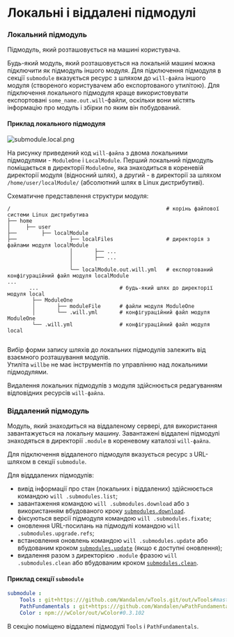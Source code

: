 # Локальні і віддалені підмодулі

### Локальний підмодуль  

Підмодуль, який розташовується на машині користувача.  

Будь-який модуль, який розташовується на локальній машині можна підключити як підмодуль іншого модуля. Для підключення підмодуля в секції `submodule` вказується ресурс з шляхом до `will-файла` іншого модуля (створеного користувачем або експортованого утилітою). Для підключення локального підмодуля краще використовувати експортовані `some_name.out.will`-файли, оскільки вони містять інформацію про модуль і збірки по яким він побудований.  

#### Приклад локального підмодуля

![submodule.local.png](./Images/submodule.local.png)

На рисунку приведений код `will-файла` з двома локальними підмодулями - `ModuleOne` i `LocalModule`. Перший локальний підмодуль поміщається в директорії `ModuleOne`, яка знаходиться в кореневій директорії модуля (відносний шлях), а другий - в директорії за шляхом `/home/user/localModule/` (абсолютний шлях в Linux дистрибутиві).

Схематичне представлення структури модуля:   

```
/                                                  # корінь файлової системи Linux дистрибутива
├── home                            
│     ├── user                      
├──        ├── localModule
├──                 ├── localFiles                 # директорія з файлами модуля localModule 
                    │       ├── ...
                    │       ├── ...
                    │
                    └── localModule.out.will.yml   # експортований конфігураційний файл модуля localModule 
... 
       ...                          # будь-який шлях до директорії модуля local
        ├── ModuleOne               
        │       ├── moduleFile      # файли модуля ModuleOne 
        │       └── .will.yml       # конфігураційний файл модуля ModuleOne
        └── .will.yml               # конфігураційний файл модуля local
        
```  

Вибір форми запису шляхів до локальних підмодулів залежить від взаємного розташування модулів.  
Утиліта `willbe` не має інструментів по управлінню над локальними підмодулями. 

Видалення локальних підмодулів з модуля здійснюється редагуванням відповідних ресурсів `will-файла`. 

### Віддалений підмодуль  

Модуль, який знаходиться на віддаленому сервері, для використання завантажується на локальну машину. Завантажені віддалені підмодулі знаходяться в директорії <code>.module</code> в кореневому каталозі <code>will-файлa</code>.  

Для підключення віддаленого підмодуля вказується ресурс з URL-шляхом в секції `submodule`. 

Для відддалених підмодулів:  
- вивід інформації про стан (локальних і віддалених) здійснюється командою `will .submodules.list`;
- завантаження командою `will .submodules.download` або з використанням вбудованого кроку [`submodules.download`](ResourceStep.md#submodulesdownload).    
- фіксуються версії підмодуля командою `will .submodules.fixate`;
- оновлення URL-посилань на підмодулі командою `will .submodules.upgrade.refs`;
- встановлення оновлень командою `will .submodules.update` або вбудованим кроком [`submodules.update`](ResourceStep.md#submodulesupdate) (якщо є доступні оновлення);
- видалення разом з директорією `.module` фразою `will .submodules.clean` або вбудованим кроком [`submodules.clean`](ResourceStep.md#submodulesclean).    

#### Приклад секції `submodule`  

```yaml
submodule :
    Tools : git+https:///github.com/Wandalen/wTools.git/out/wTools#master
    PathFundamentals : git+https:///github.com/Wandalen/wPathFundamentals.git/out/wPathFundamentals#master
    Color : npm:///wColor/out/wColor#0.3.102

```
В секцію поміщено віддалені підмодулі `Tools` i `PathFundamentals`.